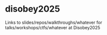# disobey2025
Links to slides/repos/walkthroughs/whatever for talks/workshops/ctfs/whatever at Disobey2025

